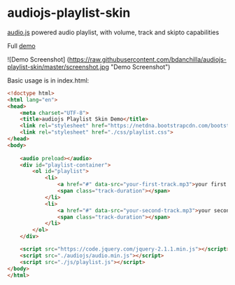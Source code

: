 audiojs-playlist-skin
=====================

<a href="https://github.com/kolber/audiojs">audio.js</a> powered audio playlist, with volume, track and skipto capabilities

Full <a href="http://www.briandanchilla.com/interests/music/spotlight/songs" target="_blank">demo</a>

![Demo Screenshot] (https://raw.githubusercontent.com/bdanchilla/audiojs-playlist-skin/master/screenshot.jpg "Demo Screenshot")

Basic usage is in index.html:

```html
<!doctype html>
<html lang="en">
<head>
    <meta charset="UTF-8">
    <title>audiojs Playlist Skin Demo</title>
    <link rel="stylesheet" href="https://netdna.bootstrapcdn.com/bootstrap/3.0.0/css/bootstrap-glyphicons.css">
    <link rel="stylesheet" href="./css/playlist.css">
</head>
<body>
    
    <audio preload></audio>
    <div id="playlist-container">
        <ol id="playlist">
            <li>
                <a href="#" data-src="your-first-track.mp3">your first track</a>
                <span class="track-duration"></span>
            </li>
            <li>
                <a href="#" data-src="your-second-track.mp3">your second track</a>
                <span class="track-duration"></span>
            </li>
        </ol>
    </div>

    <script src="https://code.jquery.com/jquery-2.1.1.min.js"></script>
    <script src="./audiojs/audio.min.js"></script>
    <script src="./js/playlist.js"></script>
</body>
</html>
```
